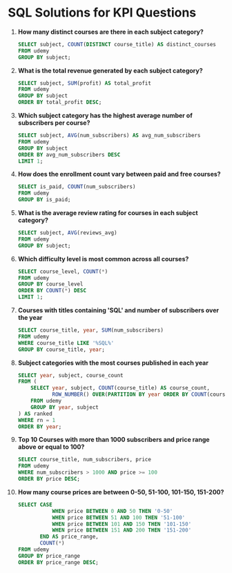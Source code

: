 # SQL Solutions for KPI Questions

1. **How many distinct courses are there in each subject category?**
   
    ```sql
    SELECT subject, COUNT(DISTINCT course_title) AS distinct_courses
    FROM udemy
    GROUP BY subject;
    ```

2. **What is the total revenue generated by each subject category?**
   
    ```sql
    SELECT subject, SUM(profit) AS total_profit
    FROM udemy
    GROUP BY subject
    ORDER BY total_profit DESC;
    ```

3. **Which subject category has the highest average number of subscribers per course?**
   
    ```sql
    SELECT subject, AVG(num_subscribers) AS avg_num_subscribers
    FROM udemy
    GROUP BY subject
    ORDER BY avg_num_subscribers DESC
    LIMIT 1;
    ```

4. **How does the enrollment count vary between paid and free courses?**
    
    ```sql
    SELECT is_paid, COUNT(num_subscribers)
    FROM udemy
    GROUP BY is_paid;
    ```

5. **What is the average review rating for courses in each subject category?**
   
    ```sql
    SELECT subject, AVG(reviews_avg)
    FROM udemy
    GROUP BY subject;
    ```

6. **Which difficulty level is most common across all courses?**
   
    ```sql
    SELECT course_level, COUNT(*)
    FROM udemy
    GROUP BY course_level
    ORDER BY COUNT(*) DESC
    LIMIT 1;
    ```

7. **Courses with titles containing 'SQL' and number of subscribers over the year**
   
    ```sql
    SELECT course_title, year, SUM(num_subscribers)
    FROM udemy
    WHERE course_title LIKE '%SQL%'
    GROUP BY course_title, year;
    ```

8. **Subject categories with the most courses published in each year**
   
    ```sql
    SELECT year, subject, course_count
    FROM (
        SELECT year, subject, COUNT(course_title) AS course_count,
               ROW_NUMBER() OVER(PARTITION BY year ORDER BY COUNT(course_title) DESC) AS rn
        FROM udemy
        GROUP BY year, subject
    ) AS ranked
    WHERE rn = 1
    ORDER BY year;
    ```

9. **Top 10 Courses with more than 1000 subscribers and price range above or equal to 100?**
   
    ```sql
    SELECT course_title, num_subscribers, price
    FROM udemy
    WHERE num_subscribers > 1000 AND price >= 100
    ORDER BY price DESC;
    ```

10. **How many course prices are between 0-50, 51-100, 101-150, 151-200?**
   
    ```sql
    SELECT CASE
               WHEN price BETWEEN 0 AND 50 THEN '0-50'
               WHEN price BETWEEN 51 AND 100 THEN '51-100'
               WHEN price BETWEEN 101 AND 150 THEN '101-150'
               WHEN price BETWEEN 151 AND 200 THEN '151-200'
           END AS price_range,
           COUNT(*)
    FROM udemy
    GROUP BY price_range
    ORDER BY price_range DESC;
    ```
